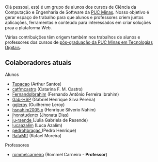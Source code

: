 Olá pessoal, esté é um grupo de alunos dos cursos de Ciência da Computação e Engenharia de Software da [PUC Minas](https://pucminas.br). Nosso objetivo é gerar espaço de trabalho para que alunos e professores criem juntos aplicações, ferramentas e conteúdo para interessados em criar soluções praa a plataforma Web.

Várias contribuições têm origem também nos trabalhos de alunos e professores dos cursos de [pós-graduação da PUC Minas em Tecnologias Digitais](https://icei.pucminas.br/latosensu).

## Colaboradores atuais

Alunos

- [Tupacao](https://github.com/Tupacao) (Arthur Santos)
- [catfmcastro](https://github.com/catfmcastro) (Catarina F. M. Castro)
- [FernandoIbrahim](https://github.com/FernandoIbrahim) (Fernando Antônio Ferreira Ibrahim)
- [Gab-HSP](https://github.com/Gab-HSP) (Gabriel Henrique Silva Pereira)
- [ggleroy](https://github.com/ggleroy) (Guilherme Leroy)
- [hsnahim2005 x](https://github.com/hsnahim2005) (Henrique Silverio Nahim)
- [jhonstudentx](https://github.com/jhonstudentx) (Jhonata Dias)
- [ju-rsende ](https://github.com/ju-rsende) (Julia Gabriela de Resende)
- [lucaazalim](https://github.com/lucaazalim) (Luca Azalim)
- [pedrohbragac ](https://github.com/pedrohbragac) (Pedro Henrique)
- [RafaMtf](https://github.com/RafaMtf) (Rafael Moreira)

Professores

- [rommelcarneiro](https://github.com/rommelcarneiro) (Rommel Carneiro - **Professor**)
